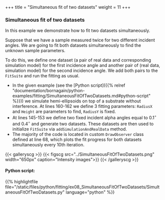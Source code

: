 +++
title = "Simultaneous fit of two datasets"
weight = 11
+++

### Simultaneous fit of two datasets

In this example we demonstrate how to fit two datasets simultaneously.

Suppose that we have a sample measured twice for two different incident angles. We are going to fit both datasets simultaneously to find the unknown sample parameters.

To do this, we define one dataset (a pair of real data and corresponding simulation model) for the first incidence angle and another pair of (real data, simulation model) for the second incidence angle. We add both pairs to the `FitSuite` and run the fitting as usual.

* In the given example (see the [Python script]({{% relref "documentation/bornagain/python-examples/fitting/SimultaneousFitOfTwoDatasets.md#python-script" %}})) we simulate hemi-ellipsoids on top of a substrate without interference. At lines 160-162 we define 3 fitting parameters: `RadiusX` and `Height` are parameters to find, `RadiusY` is fixed.
* At lines 145-153 we define two fixed incident alpha angles equal to $0.1^{\circ}$ and $0.4^{\circ}$ and generate two datasets. These datasets are then used to initialize `FitSuite` via `addSimulationAndRealData` method.
* The majority of the code is located in custom `DrawObserver` class defined at line 68, which plots the fit progress for both datasets simultaneously every 10th iteration.

{{< galleryscg >}}
{{< figscg src="../SimultaneousFitOfTwoDatasets.png" width="650px" caption="Intensity images">}}
{{< /galleryscg >}}

#### Python script:
{{% highlightfile file="/static/files/python/fitting/ex08_SimultaneousFitOfTwoDatasets/SimultaneousFitOfTwoDatasets.py" language="python" %}}